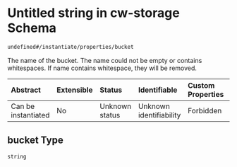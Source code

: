 # Untitled string in cw-storage Schema

```txt
undefined#/instantiate/properties/bucket
```

The name of the bucket. The name could not be empty or contains whitespaces. If name contains whitespace, they will be removed.

| Abstract            | Extensible | Status         | Identifiable            | Custom Properties | Additional Properties | Access Restrictions | Defined In                                                         |
| :------------------ | :--------- | :------------- | :---------------------- | :---------------- | :-------------------- | :------------------ | :----------------------------------------------------------------- |
| Can be instantiated | No         | Unknown status | Unknown identifiability | Forbidden         | Allowed               | none                | [cw-storage.json\*](schema/cw-storage.json "open original schema") |

## bucket Type

`string`
